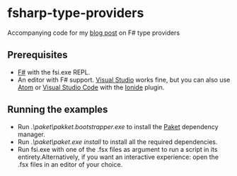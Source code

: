 # fsharp-type-providers
Accompanying code for my [blog post](http://wp.me/p2WOmB-w6) on F# type providers

## Prerequisites
* [F#](http://fsharp.org/use/windows/) with the fsi.exe REPL.
* An editor with F# support. [Visual Studio](https://www.visualstudio.com/vs/community/) works fine, but you can also use [Atom](https://atom.io/) or [Visual Studio Code](https://code.visualstudio.com/) with the [Ionide](http://ionide.io/) plugin.

## Running the examples
* Run *.\paket\pakket.bootstrapper.exe* to install the [Paket](https://fsprojects.github.io/Paket/) dependency manager.
* Run *.\paket\paket.exe install* to install all the required dependencies.
* Run fsi.exe with one of the .fsx files as argument to run a script in its entirety.Alternatively, if you want an interactive experience: open the .fsx files in an editor of your choice.

